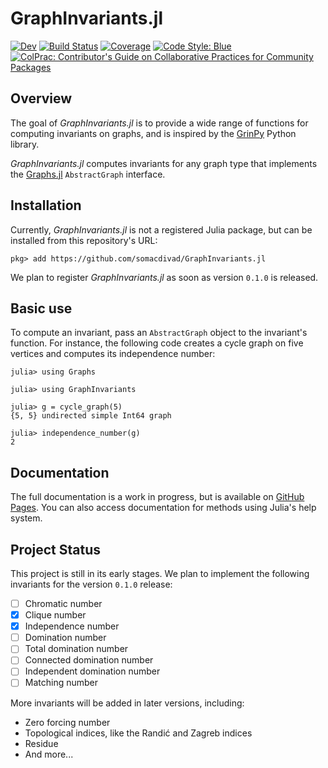 # GraphInvariants.jl

<!-- [![Stable](https://img.shields.io/badge/docs-stable-blue.svg)](https://somacdivad.github.io/GraphInvariants.jl/stable/) -->
[![Dev](https://img.shields.io/badge/docs-dev-blue.svg)](https://somacdivad.github.io/GraphInvariants.jl/dev/)
[![Build Status](https://github.com/somacdivad/GraphInvariants.jl/actions/workflows/CI.yml/badge.svg?branch=main)](https://github.com/somacdivad/GraphInvariants.jl/actions/workflows/CI.yml?query=branch%3Amain)
[![Coverage](https://codecov.io/gh/somacdivad/GraphInvariants.jl/branch/main/graph/badge.svg)](https://codecov.io/gh/somacdivad/GraphInvariants.jl)
[![Code Style: Blue](https://img.shields.io/badge/code%20style-blue-4495d1.svg)](https://github.com/invenia/BlueStyle)
[![ColPrac: Contributor's Guide on Collaborative Practices for Community Packages](https://img.shields.io/badge/ColPrac-Contributor's%20Guide-blueviolet)](https://github.com/SciML/ColPrac)
<!-- [![PkgEval](https://JuliaCI.github.io/NanosoldierReports/pkgeval_badges/G/GraphInvariants.svg)](https://JuliaCI.github.io/NanosoldierReports/pkgeval_badges/report.html) -->

## Overview

The goal of *GraphInvariants.jl* is to provide a wide range of functions for computing invariants on graphs, and is inspired by the [GrinPy](https://github.com/somacdivad/grinpy) Python library.

*GraphInvariants.jl* computes invariants for any graph type that implements the [Graphs.jl](https://github.com/JuliaGraphs/Graphs.jl) `AbstractGraph` interface.

## Installation

Currently, *GraphInvariants.jl* is not a registered Julia package, but can be installed from this repository's URL:

```julia-repl
pkg> add https://github.com/somacdivad/GraphInvariants.jl
```

We plan to register *GraphInvariants.jl* as soon as version `0.1.0` is released.

## Basic use

To compute an invariant, pass an `AbstractGraph` object to the invariant's function. For instance, the following code creates a cycle graph on five vertices and computes its independence number:

```julia-repl
julia> using Graphs

julia> using GraphInvariants

julia> g = cycle_graph(5)
{5, 5} undirected simple Int64 graph

julia> independence_number(g)
2
```

## Documentation

The full documentation is a work in progress, but is available on [GitHub Pages](https://somacdivad.github.io/GraphInvariants.jl/). You can also access documentation for methods using Julia's help system.

## Project Status

This project is still in its early stages. We plan to implement the following invariants for the version `0.1.0` release:

- [ ] Chromatic number
- [x] Clique number
- [x] Independence number
- [ ] Domination number
- [ ] Total domination number
- [ ] Connected domination number
- [ ] Independent domination number
- [ ] Matching number

More invariants will be added in later versions, including:

- Zero forcing number
- Topological indices, like the Randić and Zagreb indices
- Residue
- And more...
  
